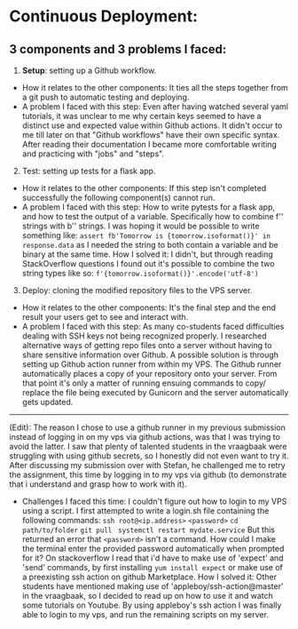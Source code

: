 # Continuous Deployment:

## 3 components and 3 problems I faced:

1. **Setup**: setting up a Github workflow. 
*    How it relates to the other components: It ties all the steps together from a git push to automatic testing and deploying.  
*    A problem I faced with this step: Even after having watched several yaml tutorials, it was unclear to me why certain keys seemed to have a distinct use and expected value within Github actions. It didn't occur to me till later on that "Github workflows" have their own specific syntax. After reading their documentation I became more comfortable writing and practicing with "jobs" and "steps".
2. Test: setting up tests for a flask app. 
*    How it relates to the other components: If this step isn't completed successfully the following component(s) cannot run.
*    A problem I faced with this step: How to write pytests for a flask app, and how to test the output of a variable. Specifically how to combine f'' strings with b'' strings. I was hoping it would be possible to write something like: `assert fb'Tomorrow is {tomorrow.isoformat()}' in response.data` as I needed the string to both contain a variable and be binary at the same time. How I solved it: I didn't, but through reading StackOverflow questions I found out it's possible to combine the two string types like so: `f'{tomorrow.isoformat()}'.encode('utf-8')`
3. Deploy: cloning the modified repository files to the VPS server. 
*    How it relates to the other components: It's the final step and the end result your users get to see and interact with. 
*    A problem I faced with this step: As many co-students faced difficulties dealing with SSH keys not being recognized properly. I researched alternative ways of getting repo files onto a server without having to share sensitive information over Github. A possible solution is through setting up Github action runner from within my VPS. The Github runner automatically places a copy of your repository onto your server. From that point it's only a matter of running ensuing commands to copy/ replace the file being executed by Gunicorn and the server automatically gets updated.  

****

(Edit): The reason I chose to use a github runner in my previous submission instead of logging in on my vps via github actions, was that I was trying to avoid the latter. I saw that plenty of talented students in the vraagbaak were struggling with using github secrets, so I honestly did not even want to try it. After discussing my submission over with Stefan, he challenged me to retry the assignment, this time by logging in to my vps via github (to demonstrate that i understand and grasp how to work with it).

*    Challenges I faced this time: I couldn't figure out how to login to my VPS using a script. I first attempted to write a login.sh file containing the following commands: 
`ssh root@<ip.address>`
`<password>`
`cd path/to/folder`
`git pull `
`systemctl restart mydate.service` 
But this returned an error that `<password>` isn't a command. How could I make the terminal enter the provided password automatically when prompted for it? On stackoverflow I read that i'd have to make use of 'expect' and 'send' commands, by first installing `yum install expect` or make use of a preexisting ssh action on github Marketplace. How I solved it: Other students have mentioned making use of 'appleboy/ssh-action@master' in the vraagbaak, so I decided to read up on how to use it and watch some tutorials on Youtube. By using appleboy's ssh action I was finally able to login to my vps, and run the remaining scripts on my server.